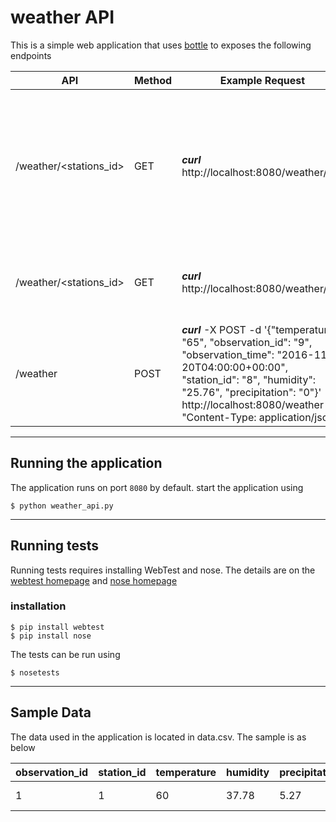 # weather API
This is a simple web application that uses [bottle](http://bottlepy.org/docs/dev/index.html) to exposes the following endpoints


|API|Method|Example Request|Example Response|
|---|---|---|---|
|/weather/\<stations_id\>|GET|_**curl**_ http://localhost:8080/weather/7 |[{"temperature": "68", "observation_id": "4", "observation_time": "2016-11-20T04:15:00+00:00", "station_id": "7", "humidity": "26.7", "precipitation": "5.31"},{"temperature": "68", "observation_id": "9", "observation_time": "2016-11-20T04:15:00+00:00", "station_id": "7", "humidity": "26.7", "precipitation": "5.31"}]|
|/weather/\<stations_id\>|GET|_**curl**_ http://localhost:8080/weather/7/4 |[{"temperature": "68", "observation_id": "4", "observation_time": "2016-11-20T04:15:00+00:00", "station_id": "7", "humidity": "26.7", "precipitation": "5.31"}]|
|/weather|POST|_**curl**_ -X POST -d '{"temperature": "65", "observation_id": "9", "observation_time": "2016-11-20T04:00:00+00:00", "station_id": "8", "humidity": "25.76", "precipitation": "0"}' http://localhost:8080/weather -H "Content-Type: application/json" |[...{"temperature": "65","observation_id": "9","observation_time": "2016-11-20T04:00:00+00:00","station_id": "8","humidity": "25.76","precipitation": "0"}]|

------------------------------

## Running the application

The application runs on port `8080` by default.
start the application using
````
$ python weather_api.py
````

------------------------------

## Running tests
Running tests requires installing WebTest and nose. The details are on the [webtest homepage](http://docs.pylonsproject.org/projects/webtest/en/latest/)
and [nose homepage](https://nose.readthedocs.io/en/latest/)
### installation
````
$ pip install webtest
$ pip install nose
````

The tests can be run using

````
$ nosetests
````
--------------------------------
## Sample Data
The data used in the application is located in data.csv. The sample is as below

|observation_id|station_id|temperature|humidity|precipitation|observation_time|
|---|---|---|---|---|---|
|1|1|60|37.78|5.27|2016-11-20T04:00:00+00:00|
